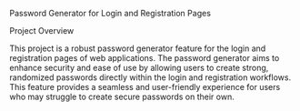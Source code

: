 Password Generator for Login and Registration Pages

Project Overview

This project is a robust password generator feature for the login and registration pages of web applications. The password generator aims to enhance security and ease of use by allowing users to create strong, randomized passwords directly within the login and registration workflows. This feature provides a seamless and user-friendly experience for users who may struggle to create secure passwords on their own.
